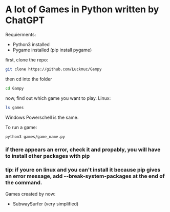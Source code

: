 # A lot of Games in Python written by ChatGPT

Requierments:
- Python3 installed
- Pygame installed (pip install pygame)

first, clone the repo:
```bash
git clone https://github.com/Luckmuc/Gampy
```
then cd into the folder
```bash
cd Gampy
```
now, find out which game you want to play.
Linux:
```bash
ls games
```
Windows Powerschell is the same.

To run a game: 
```bash
python3 games/game_name.py
```
### if there appears an error, check it and propably, you will have to install other packages with pip
### tip: if youre on linux and you can't install it because pip gives an error message, add --break-system-packages at the end of the command.

Games created by now:
- SubwaySurfer (very simplified)

